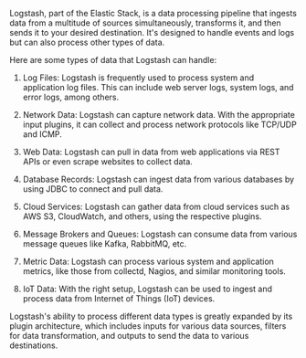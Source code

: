 Logstash, part of the Elastic Stack, is a data processing pipeline that ingests data from a multitude of sources simultaneously, transforms it, and then sends it to your desired destination. It's designed to handle events and logs but can also process other types of data.

Here are some types of data that Logstash can handle:

1. Log Files: Logstash is frequently used to process system and application log files. This can include web server logs, system logs, and error logs, among others.

2. Network Data: Logstash can capture network data. With the appropriate input plugins, it can collect and process network protocols like TCP/UDP and ICMP.

3. Web Data: Logstash can pull in data from web applications via REST APIs or even scrape websites to collect data.

4. Database Records: Logstash can ingest data from various databases by using JDBC to connect and pull data.

5. Cloud Services: Logstash can gather data from cloud services such as AWS S3, CloudWatch, and others, using the respective plugins.

6. Message Brokers and Queues: Logstash can consume data from various message queues like Kafka, RabbitMQ, etc.

7. Metric Data: Logstash can process various system and application metrics, like those from collectd, Nagios, and similar monitoring tools.

8. IoT Data: With the right setup, Logstash can be used to ingest and process data from Internet of Things (IoT) devices.

Logstash's ability to process different data types is greatly expanded by its plugin architecture, which includes inputs for various data sources, filters for data transformation, and outputs to send the data to various destinations.